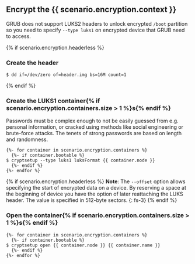 ## Encrypt the {{ scenario.encryption.context }}

GRUB does not support LUKS2 headers to unlock encrypted `/boot` partition so you need to specify `--type luks1` on encrypted device that GRUB need to access.

{% if scenario.encryption.headerless  %}
### Create the header

```
$ dd if=/dev/zero of=header.img bs=16M count=1
```
{% endif %}

### Create the LUKS1 container{% if scenario.encryption.containers.size > 1 %}s{% endif %}

Passwords must be complex enough to not be easily guessed from e.g. personal information, or cracked using methods like social engineering or brute-force attacks. The tenets of strong passwords are based on length and randomness.

```
{%- for container in scenario.encryption.containers %}
  {%- if container.bootable %}
$ cryptsetup --type luks1 luksFormat {{ container.node }}
  {%- endif %}
{%- endfor %}
```

{% if scenario.encryption.headerless %}
**Note**: The `--offset` option allows specifying the start of encrypted data on a device. By reserving a space at the beginning of device you have the option of later reattaching the LUKS header. The value is specified in 512-byte sectors.
{: fs-3}
{% endif %}

### Open the container{% if scenario.encryption.containers.size > 1 %}s{% endif %}

```
{%- for container in scenario.encryption.containers %}
  {%- if container.bootable %}
$ cryptsetup open {{ container.node }} {{ container.name }}
  {%- endif %}
{%- endfor %}
```
